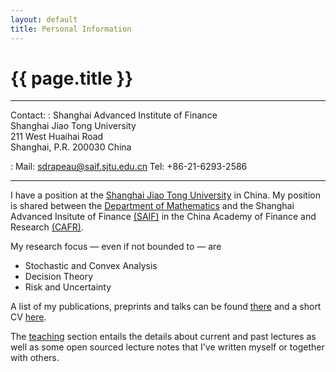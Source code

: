 ```yaml
---
layout: default
title: Personal Information
---
```


<h1 class="page-title">{{ page.title }}</h1>
<hr>


Contact:
:   Shanghai Advanced Institute of Finance<br>
    Shanghai Jiao Tong University<br>
    211 West Huaihai Road<br>
    Shanghai, P.R. 200030 China

:   Mail: sdrapeau@saif.sjtu.edu.cn
    Tel: +86-21-6293-2586
  
--------------------------------------

I have a position at the [Shanghai Jiao Tong University](http://en.sjtu.edu.cn) in China.
My position is shared between the [Department of Mathematics](http://www.math.sjtu.edu.cn/) and the Shanghai Advanced Insitute of Finance [(SAIF)](http://saif.sjtu.edu.cn) in the China Academy of Finance and Research [(CAFR)](http://en.cafr.cn).

My research focus &mdash; even if not bounded to &mdash; are

* Stochastic and Convex Analysis
* Decision Theory
* Risk and Uncertainty

A list of my publications, preprints and talks can be found [there]({{site.url}}/research) and a short CV [here]({{site.url}}/CV).

The [teaching]({{site.url}}/teaching) section entails the details about current and past lectures as well as some open sourced lecture notes that I've written myself or together with others.
